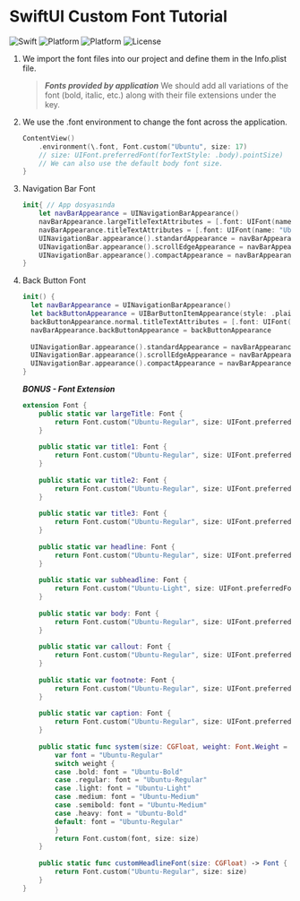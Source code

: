 # SwiftUI Custom Font Tutorial
![Swift](https://img.shields.io/badge/Swift-5.9-orange.svg)
![Platform](https://img.shields.io/badge/Platform-iOS17%20-red.svg)
![Platform](https://img.shields.io/badge/SwiftUI-5-green.svg)
![License](https://img.shields.io/badge/License-MIT-blue.svg)

1. We import the font files into our project and define them in the Info.plist file.
    > ***Fonts provided by application*** We should add all variations of the font (bold, italic, etc.) along with their file extensions under the key.
    > 
2. We use the .font environment to change the font across the application.
    
    ```swift
    ContentView()
        .environment(\.font, Font.custom("Ubuntu", size: 17)
        // size: UIFont.preferredFont(forTextStyle: .body).pointSize)
        // We can also use the default body font size.
    }
    ```
    
3. Navigation Bar Font
    
    ```swift
    init{ // App dosyasında
    	let navBarAppearance = UINavigationBarAppearance()
    	navBarAppearance.largeTitleTextAttributes = [.font: UIFont(name: "Ubuntu-Regular", size: UIFont.preferredFont(forTextStyle: .largeTitle).pointSize)!] // default
    	navBarAppearance.titleTextAttributes = [.font: UIFont(name: "Ubuntu-Regular", size: UIFont.preferredFont(forTextStyle: .headline).pointSize)!] // default
    	UINavigationBar.appearance().standardAppearance = navBarAppearance
    	UINavigationBar.appearance().scrollEdgeAppearance = navBarAppearance
    	UINavigationBar.appearance().compactAppearance = navBarAppearance
    }
    ```
    
4. Back Button Font
    
    ```swift
    init() {
      let navBarAppearance = UINavigationBarAppearance()
      let backButtonAppearance = UIBarButtonItemAppearance(style: .plain)
      backButtonAppearance.normal.titleTextAttributes = [.font: UIFont(name: "Ubuntu-Regular", size: UIFont.preferredFont(forTextStyle: .body).pointSize)!] // default
      navBarAppearance.backButtonAppearance = backButtonAppearance
              
      UINavigationBar.appearance().standardAppearance = navBarAppearance
      UINavigationBar.appearance().scrollEdgeAppearance = navBarAppearance
      UINavigationBar.appearance().compactAppearance = navBarAppearance
    }
    ```
    
    ***BONUS - Font Extension***
    
    ```swift
    extension Font {
        public static var largeTitle: Font {
            return Font.custom("Ubuntu-Regular", size: UIFont.preferredFont(forTextStyle: .largeTitle).pointSize)
        }
        
        public static var title1: Font {
            return Font.custom("Ubuntu-Regular", size: UIFont.preferredFont(forTextStyle: .title1).pointSize)
        }
        
        public static var title2: Font {
            return Font.custom("Ubuntu-Regular", size: UIFont.preferredFont(forTextStyle: .title2).pointSize)
        }
        
        public static var title3: Font {
            return Font.custom("Ubuntu-Regular", size: UIFont.preferredFont(forTextStyle: .title3).pointSize)
        }
        
        public static var headline: Font {
            return Font.custom("Ubuntu-Regular", size: UIFont.preferredFont(forTextStyle: .headline).pointSize)
        }
        
        public static var subheadline: Font {
            return Font.custom("Ubuntu-Light", size: UIFont.preferredFont(forTextStyle: .subheadline).pointSize)
        }
        
        public static var body: Font {
            return Font.custom("Ubuntu-Regular", size: UIFont.preferredFont(forTextStyle: .body).pointSize)
        }
        
        public static var callout: Font {
            return Font.custom("Ubuntu-Regular", size: UIFont.preferredFont(forTextStyle: .callout).pointSize)
        }
        
        public static var footnote: Font {
            return Font.custom("Ubuntu-Regular", size: UIFont.preferredFont(forTextStyle: .footnote).pointSize)
        }
        
        public static var caption: Font {
            return Font.custom("Ubuntu-Regular", size: UIFont.preferredFont(forTextStyle: .caption1).pointSize)
        }
        
        public static func system(size: CGFloat, weight: Font.Weight = .regular, design: Font.Design = .default) -> Font {
            var font = "Ubuntu-Regular"
            switch weight {
            case .bold: font = "Ubuntu-Bold"
            case .regular: font = "Ubuntu-Regular"
            case .light: font = "Ubuntu-Light"
            case .medium: font = "Ubuntu-Medium"
            case .semibold: font = "Ubuntu-Medium"
            case .heavy: font = "Ubuntu-Bold"
            default: font = "Ubuntu-Regular"
            }
            return Font.custom(font, size: size)
        }
        
        public static func customHeadlineFont(size: CGFloat) -> Font {
            return Font.custom("Ubuntu-Regular", size: size)
        }
    }
    ```
